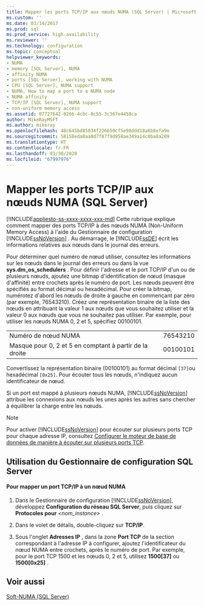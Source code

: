 ```yaml
---
title: Mapper les ports TCP/IP aux nœuds NUMA (SQL Server) | Microsoft Docs
ms.custom: ''
ms.date: 03/14/2017
ms.prod: sql
ms.prod_service: high-availability
ms.reviewer: ''
ms.technology: configuration
ms.topic: conceptual
helpviewer_keywords:
- NUMA
- memory [SQL Server], NUMA
- affinity NUMA
- ports [SQL Server], working with NUMA
- CPU [SQL Server], NUMA support
- NUMA, How to map a port to a NUMA node
- NUMA affinity
- TCP/IP [SQL Server], NUMA support
- non-uniform memory access
ms.assetid: 07727642-0266-4cbc-8c55-3c367e4458ca
author: MikeRayMSFT
ms.author: mikeray
ms.openlocfilehash: 48c645bd85034f226650cf5e98ddd18a6b8efa9e
ms.sourcegitcommit: 58158eda0aa0d7f87f9d958ae349a14c0ba8a209
ms.translationtype: HT
ms.contentlocale: fr-FR
ms.lasthandoff: 03/30/2020
ms.locfileid: "67997976"
---
```

# <a name="map-tcp-ip-ports-to-numa-nodes-sql-server"></a>Mapper les ports TCP/IP aux nœuds NUMA (SQL Server)
[!INCLUDE[appliesto-ss-xxxx-xxxx-xxx-md](../../includes/appliesto-ss-xxxx-xxxx-xxx-md.md)]
  Cette rubrique explique comment mapper des ports TCP/IP à des nœuds NUMA (Non-Uniform Memory Access) à l'aide du Gestionnaire de configuration [!INCLUDE[ssNoVersion](../../includes/ssnoversion-md.md)] . Au démarrage, le [!INCLUDE[ssDE](../../includes/ssde-md.md)] écrit les informations relatives aux nœuds dans le journal des erreurs.  
  
 Pour déterminer quel numéro de nœud utiliser, consultez les informations sur les nœuds dans le journal des erreurs ou dans la vue **sys.dm_os_schedulers** . Pour définir l'adresse et le port TCP/IP d'un ou de plusieurs nœuds, ajoutez une bitmap d'identification de nœud (masque d'affinité) entre crochets après le numéro de port. Les nœuds peuvent être spécifiés au format décimal ou hexadécimal. Pour créer la bitmap, numérotez d'abord les nœuds de droite à gauche en commençant par zéro (par exemple, 76543210). Créez une représentation binaire de la liste des nœuds en attribuant la valeur 1 aux nœuds que vous souhaitez utiliser et la valeur 0 aux nœuds que vous ne souhaitez pas utiliser. Par exemple, pour utiliser les nœuds NUMA 0, 2 et 5, spécifiez 00100101.  
  
|||  
|-|-|  
|Numéro de nœud NUMA|76543210|  
|Masque pour 0, 2 et 5 en comptant à partir de la droite|00100101|  
  
 Convertissez la représentation binaire (00100101) au format décimal `[37]`ou hexadécimal `[0x25]`. Pour écouter tous les nœuds, n'indiquez aucun identificateur de nœud.  
  
 Si un port est mappé à plusieurs nœuds NUMA, [!INCLUDE[ssNoVersion](../../includes/ssnoversion-md.md)] attribue les connexions aux nœuds les unes après les autres sans chercher à équilibrer la charge entre les nœuds.  
  
> [!NOTE]  
>  Pour activer [!INCLUDE[ssNoVersion](../../includes/ssnoversion-md.md)] pour écouter sur plusieurs ports TCP pour chaque adresse IP, consultez [Configurer le moteur de base de données de manière à écouter sur plusieurs ports TCP](../../database-engine/configure-windows/configure-the-database-engine-to-listen-on-multiple-tcp-ports.md).  
  
##  <a name="using-sql-server-configuration-manager"></a><a name="SSMSProcedure"></a> Utilisation du Gestionnaire de configuration SQL Server  
  
#### <a name="to-map-a-tcpip-port-to-a-numa-node"></a>Pour mapper un port TCP/IP à un nœud NUMA  
  
1.  Dans le Gestionnaire de configuration [!INCLUDE[ssNoVersion](../../includes/ssnoversion-md.md)], développez **Configuration du réseau SQL Server**, puis cliquez sur **Protocoles pour** *\<nom_instance>* .  
  
2.  Dans le volet de détails, double-cliquez sur **TCP/IP**.  
  
3.  Sous l'onglet **Adresses IP** , dans la zone **Port TCP** de la section correspondant à l'adresse IP à configurer, ajoutez l'identificateur du nœud NUMA entre crochets, après le numéro de port. Par exemple, pour le port TCP 1500 et les nœuds 0, 2 et 5, utilisez **1500[37]** ou **1500[0x25]** .  
  
## <a name="see-also"></a>Voir aussi  
 [Soft-NUMA &#40;SQL Server&#41;](../../database-engine/configure-windows/soft-numa-sql-server.md)  
  
  
